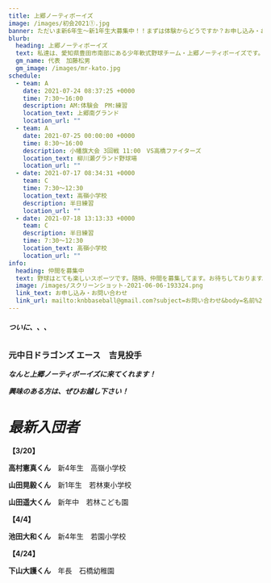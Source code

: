 ```yaml
---
title: 上郷ノーティボーイズ
image: /images/初会2021①.jpg
banner: ただいま新6年生～新1年生大募集中！！まずは体験からどうですか？お申し込み・お問い合わせはお気軽にどうぞ！！
blurb:
  heading: 上郷ノーティボーイズ
  text: 私達は、愛知県豊田市南部にある少年軟式野球チーム・上郷ノーティボーイズです。野球を愛する少年・少女達の夢を育み、軟式野球を正しく指導し、体力向上と礼儀を養成します。また、親友同士の友情と交歓の場を与え、規則正しい明朗な少年・少女を育成することを目的としています。
  gm_name: 代表　加藤松男
  gm_image: /images/mr-kato.jpg
schedule:
  - team: A
    date: 2021-07-24 08:37:25 +0000
    time: 7:30～16:00
    description: AM:体験会　PM:練習
    location_text: 上郷南グランド
    location_url: ""
  - team: A
    date: 2021-07-25 00:00:00 +0000
    time: 8:30～16:00
    description: 小幡旗大会 3回戦 11:00　VS高橋ファイターズ
    location_text: 柳川瀬グランド野球場
    location_url: ""
  - date: 2021-07-17 08:34:31 +0000
    team: C
    time: 7:30～12:30
    location_text: 高嶺小学校
    description: 半日練習
    location_url: ""
  - date: 2021-07-18 13:13:33 +0000
    team: C
    description: 半日練習
    time: 7:30～12:30
    location_text: 高嶺小学校
    location_url: ""
info:
  heading: 仲間を募集中
  text: 野球はとても楽しいスポーツです。随時、仲間を募集してます。お待ちしております。
  image: /images/スクリーンショット-2021-06-06-193324.png
  link_text: お申し込み・お問い合わせ
  link_url: mailto:knbbaseball@gmail.com?subject=お問い合わせ&body=名前%20%3A%0D%0Aふりがな%20%3A%0D%0A電話%20%3A%0D%0A学校名%20%3A%0D%0A学年%20%3A%0D%0Aお問い合せ内容%20%3A（例、体験・見学・入団希望）
---
```

###### ***ついに、、、***

### **元中日ドラゴンズ エース　吉見投手**

***なんと上郷ノーティボーイズに来てくれます！***

***興味のある方は、ぜひお越し下さい！***

# ***最新入団者***

**【3/20】**

**高村憲真くん**　新4年生　高嶺小学校

**山田晃毅くん**　新1年生　若林東小学校

**山田遥大くん**　新年中　若林こども園

**【4/4】**

**池田大和くん**　新4年生　若園小学校

**【4/24】**

**下山大護くん**　年長　石橋幼稚園